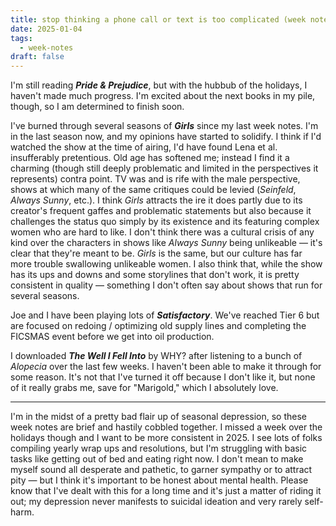 ```yaml
---
title: stop thinking a phone call or text is too complicated (week notes 019)
date: 2025-01-04
tags:
  - week-notes
draft: false
---
```

I'm still reading **_Pride & Prejudice_**, but with the hubbub of the holidays, I haven't made much progress. I'm excited about the next books in my pile, though, so I am determined to finish soon.
 
I've burned through several seasons of **_Girls_** since my last week notes. I'm in the last season now, and my opinions have started to solidify. I think if I'd watched the show at the time of airing, I'd have found Lena et al. insufferably pretentious. Old age has softened me; instead I find it a charming (though still deeply problematic and limited in the perspectives it represents) contra point. TV was and is rife with the male perspective, shows at which many of the same critiques could be levied (_Seinfeld_, _Always Sunny_, etc.). I think _Girls_ attracts the ire it does partly due to its creator's frequent gaffes and problematic statements but also because it challenges the status quo simply by its existence and its featuring complex women who are hard to like. I don't think there was a cultural crisis of any kind over the characters in shows like _Always Sunny_ being unlikeable — it's clear that they're meant to be. _Girls_ is the same, but our culture has far more trouble swallowing unlikeable women. I also think that, while the show has its ups and downs and some storylines that don't work, it is pretty consistent in quality — something I don't often say about shows that run for several seasons.

Joe and I have been playing lots of **_Satisfactory_**. We've reached Tier 6 but are focused on redoing / optimizing old supply lines and completing the FICSMAS event before we get into oil production.

I downloaded *__The Well I Fell Into__* by WHY? after listening to a bunch of _Alopecia_ over the last few weeks. I haven't been able to make it through for some reason. It's not that I've turned it off because I don't like it, but none of it really grabs me, save for "Marigold," which I absolutely love.

---
I'm in the midst of a pretty bad flair up of seasonal depression, so these week notes are brief and hastily cobbled together. I missed a week over the holidays though and I want to be more consistent in 2025. I see lots of folks compiling yearly wrap ups and resolutions, but I'm struggling with basic tasks like getting out of bed and eating right now. I don't mean to make myself sound all desperate and pathetic, to garner sympathy or to attract pity — but I think it's important to be honest about mental health. Please know that I've dealt with this for a long time and it's just a matter of riding it out; my depression never manifests to suicidal ideation and very rarely self-harm.